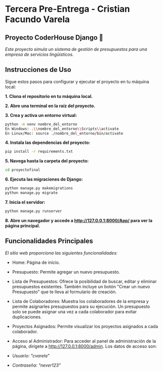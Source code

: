 # Tercera Pre-Entrega - Cristian Facundo Varela

## Proyecto CoderHouse Django 🚀

_Este proyecto simula un sistema de gestión de presupuestos para una empresa de servicios lingüísticos._

## Instrucciones de Uso

Sigue estos pasos para configurar y ejecutar el proyecto en tu máquina local:

**1. Clona el repositorio en tu máquina local.**

**2. Abre una terminal en la raíz del proyecto.**

**3. Crea y activa un entorno virtual:**

```bash
python -m venv nombre_del_entorno
En Windows: .\\nombre_del_entorno\\Scripts\\activate
En Linux/Mac: source ./nombre_del_entorno/bin/activate
```

**4. Instala las dependencias del proyecto:**

```bash
pip install -r requirements.txt
```

**5. Navega hasta la carpeta del proyecto:**

```bash
cd proyectofinal
```

**6. Ejecuta las migraciones de Django:**

```bash
python manage.py makemigrations
python manage.py migrate
```

**7. Inicia el servidor:**

```bash
python manage.py runserver
```

**8. Abre un navegador y accede a http://127.0.0.1:8000/App/ para ver la página principal.**

## Funcionalidades Principales

_El sitio web proporciona las siguientes funcionalidades:_

- Home: Página de inicio.

- Presupuesto: Permite agregar un nuevo presupuesto.

- Lista de Presupuestos: Ofrece la posibilidad de buscar, editar y eliminar presupuestos existentes. También incluye un botón "Crear un nuevo Presupuesto" que te lleva al formulario de creación.

- Lista de Colaboradores: Muestra los colaboradores de la empresa y permite asignarles presupuestos para su ejecución. Un presupuesto solo se puede asignar una vez a cada colaborador para evitar duplicaciones.

- Proyectos Asignados: Permite visualizar los proyectos asignados a cada colaborador.

- Acceso al Administrador:
  Para acceder al panel de administración de la página, dirígete a http://127.0.0.1:8000/admin. Los datos de acceso son:

- _Usuario: "cvarela"_
- _Contraseña: "never123"_
